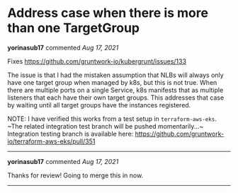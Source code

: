 # Address case when there is more than one TargetGroup

**yorinasub17** commented *Aug 17, 2021*

Fixes https://github.com/gruntwork-io/kubergrunt/issues/133

The issue is that I had the mistaken assumption that NLBs will always only have one target group when managed by k8s, but this is not true. When there are multiple ports on a single Service, k8s manifests that as multiple listeners that each have their own target groups. This addresses that case by waiting until all target groups have the instances registered.

NOTE: I have verified this works from a test setup in `terraform-aws-eks`. ~The related integration test branch will be pushed momentarily...~ Integration testing branch is available here: https://github.com/gruntwork-io/terraform-aws-eks/pull/351
<br />
***


**yorinasub17** commented *Aug 17, 2021*

Thanks for review! Going to merge this in now.
***

